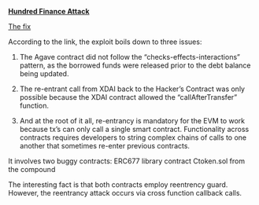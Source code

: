 **[Hundred Finance Attack](https://medium.com/immunefi/a-poc-of-the-hundred-finance-heist-4121f23a098)**

[The fix](https://www.radixdlt.com/post/rekt-retweet-11-re-entrancy-why-the-11m-agave-and-hundred-finance-hacks-could-never-happen-on-radix)

According to the link, the exploit boils down to three issues:

1. The Agave contract did not follow the “checks-effects-interactions” pattern, as the borrowed funds were released prior to the debt balance being updated.


2. The re-entrant call from XDAI back to the Hacker’s Contract was only possible because the XDAI contract allowed the “callAfterTransfer” function.


3. And at the root of it all, re-entrancy is mandatory for the EVM to work because tx’s can only call a single smart contract. Functionality across contracts requires developers to string complex chains of calls to one another that sometimes re-enter previous contracts.

It involves two buggy contracts:
ERC677 library contract 
Ctoken.sol from the compound

The interesting fact is that both contracts employ reentrency guard. However, the reentrancy attack occurs via cross function callback calls. 
